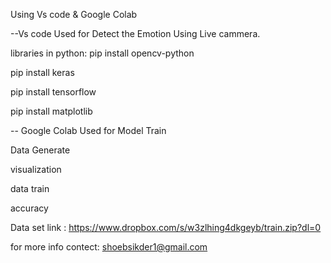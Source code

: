 Using Vs code & Google Colab

--Vs code Used for Detect the Emotion Using Live cammera.

libraries in python:
  pip install opencv-python
  
  pip install keras
  
  pip install tensorflow
  
  pip install matplotlib

-- Google Colab Used for 
  Model Train
  
  Data Generate
  
  visualization 
  
  data train
  
  accuracy

Data set link : https://www.dropbox.com/s/w3zlhing4dkgeyb/train.zip?dl=0

for more info contect: shoebsikder1@gmail.com
